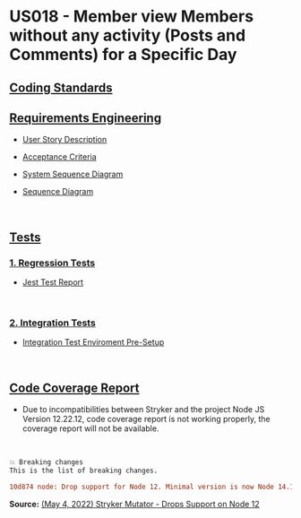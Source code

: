 # US018 - Member view Members without any activity (Posts and Comments) for a Specific Day

## [**Coding Standards**](../../01-coding-standards/coding-standards.md)

## [**Requirements Engineering**](01.requirements-engineering/US018.md)

* [User Story Description](01.requirements-engineering/US018.md#1-description)

* [Acceptance Criteria](01.requirements-engineering/US018.md#13-acceptance-criteria)

* [System Sequence Diagram](01.requirements-engineering/US018.md#16-system-sequence-diagram-ssd)

* [Sequence Diagram](01.requirements-engineering/US018.md#17---sequence-diagram)

<br>

## [**Tests**](02.tests/readme.md)

### [1. Regression Tests](02.tests/readme.md#1-regression-tests)

* [Jest Test Report](../../../test-report.html)

<br>

### [2. Integration Tests](02.tests/readme.md#2-integration-tests)

* [Integration Test Enviroment Pre-Setup](02.tests/aux-docs/01_test_enviroment_setup.md)

<br>

## [Code Coverage Report](02.tests/readme.md#code-coverage-report)

* Due to incompatibilities between Stryker and the project Node JS Version 12.22.12, code coverage report is not working properly, the coverage report will not be available.

<br>

```diff	
💥 Breaking changes
This is the list of breaking changes.

10d874 node: Drop support for Node 12. Minimal version is now Node 14.18.0.
```

**Source:** <a href="https://stryker-mutator.io/blog/stryker-js-v6-expeditious-superior-mutations/#-breaking-changes">(May 4, 2022) Stryker Mutator - Drops Support on Node 12</a>

<br>
